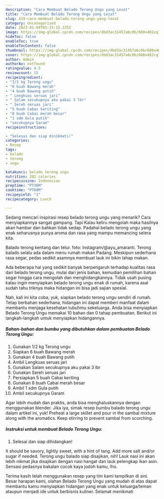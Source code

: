 ```yaml
---
description: "Cara Membuat Belado Terong Ungu yang Lezat"
title: "Cara Membuat Belado Terong Ungu yang Lezat"
slug: 419-cara-membuat-belado-terong-ungu-yang-lezat
category: Uncategorized
date: 2023-01-04T05:33:15.335Z
image: https://img-global.cpcdn.com/recipes/dbd3ac31457a6c0b/680x482cq70/belado-terong-ungu-foto-resep-utama.jpg
hideToc: false
enableToc: true
enableTocContent: false
thumbnail: https://img-global.cpcdn.com/recipes/dbd3ac31457a6c0b/680x482cq70/belado-terong-ungu-foto-resep-utama.jpg
cover: https://img-global.cpcdn.com/recipes/dbd3ac31457a6c0b/680x482cq70/belado-terong-ungu-foto-resep-utama.jpg
author: Admin
authorAv: notfound
ratingvalue: 4.5
reviewcount: 15
recipeingredient:
- "1/2 kg Terong ungu"
- "6 buah Bawang merah"
- "4 buah Bawang putih"
- " Lengkuas seruas jari"
- " Salam secukupnya aku pakai 3 lbr"
- " Sereh seruas jari"
- "5 buah Cabai keriting"
- "8 buah Cabai merah besar"
- "1 sdm Gula putih"
- "secukupnya Garam"
recipeinstructions:

- "Selesai dan siap dinikmati!"
categories:
- Resep
tags:
- belado
- terong
- ungu

katakunci: belado terong ungu 
nutrition: 202 calories
recipecuisine: Indonesian
preptime: "PT36M"
cooktime: "PT60M"
recipeyield: "1"
recipecategory: Lunch

---
```



Sedang mencari inspirasi resep belado terong ungu yang menarik? Cara menyiapkannya sangat gampang. Tapi Kalau keliru mengolah maka hasilnya akan hambar dan bahkan tidak sedap. Padahal belado terong ungu yang enak seharusnya punya aroma dan rasa yang mampu memancing selera kita.


Balado terong kentang dan telur. foto: Instagram/@ayu_amaranti. Terong balado selalu ada dalam menu rumah makan Padang. Meskipun sederhana rasa segar, pedas sedikit asamnya membuat lauk ini bikin lahap makan.

Ada beberapa hal yang sedikit banyak berpengaruh terhadap kualitas rasa dari belado terong ungu, mulai dari jenis bahan, kemudian pemilihan bahan segar hingga cara mengolah dan menghidangkannya. Tidak usah pusing kalau ingin menyiapkan belado terong ungu enak di rumah, karena asal sudah tahu triknya maka hidangan ini bisa jadi sajian spesial.


Nah, kali ini kita coba, yuk, siapkan belado terong ungu sendiri di rumah. Tetap berbahan sederhana, hidangan ini dapat memberi manfaat dalam membantu menjaga kesehatan tubuhmu sekeluarga. Anda bisa menyiapkan Belado Terong Ungu memakai 10 bahan dan 0 tahap pembuatan. Berikut ini langkah-langkah untuk menyiapkan hidangannya.

<!--inarticleads1-->

##### Bahan-bahan dan bumbu yang dibutuhkan dalam pembuatan Belado Terong Ungu:

1. Gunakan 1/2 kg Terong ungu
1. Siapkan 6 buah Bawang merah
1. Gunakan 4 buah Bawang putih
1. Ambil  Lengkuas seruas jari
1. Gunakan  Salam secukupnya aku pakai 3 lbr
1. Gunakan  Sereh seruas jari
1. Persiapkan 5 buah Cabai keriting
1. Gunakan 8 buah Cabai merah besar
1. Ambil 1 sdm Gula putih
1. Ambil secukupnya Garam


Agar lebih mudah dan praktis, anda bisa menghaluskannya dengan menggunakan blender. Jika iya, simak resep bumbu balado terong ungu dalam artikel ini, yuk! Preheat a large skillet and pour in the sambal mixture along with the aromatics. Keep stirring to prevent sambal from scorching. 

<!--inarticleads2-->

##### Instruksi untuk membuat Belado Terong Ungu:


1. Selesai dan siap dihidangkan!

It should be savory, lightly sweet, with a hint of tang. Add more salt and/or sugar if needed. Terong ungu balado siap disajikan, nih! Lauk nasi ini akan lebih nikmat jika disajikan dengan nasi hangat dan lauk pelengkap ikan asin. Sensasi pedasnya bakalan cocok kaya jodoh kamu, lho. 

Terima kasih telah menggunakan resep yang tim kami tampilkan di sini. Besar harapan kami, olahan Belado Terong Ungu yang mudah di atas dapat membantu kamu menyiapkan hidangan yang enak untuk keluarga/teman ataupun menjadi ide untuk berbisnis kuliner. Selamat menikmati
